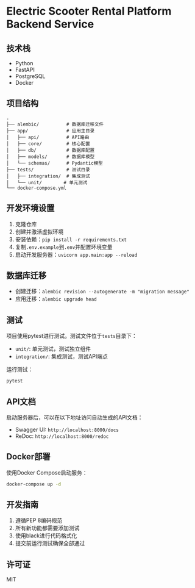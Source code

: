 # Electric Scooter Rental Platform Backend Service

## 技术栈

- Python
- FastAPI
- PostgreSQL
- Docker

## 项目结构

```
.
├── alembic/          # 数据库迁移文件
├── app/              # 应用主目录
│   ├── api/          # API路由
│   ├── core/         # 核心配置
│   ├── db/           # 数据库配置
│   ├── models/       # 数据库模型
│   └── schemas/      # Pydantic模型
├── tests/            # 测试目录
│   ├── integration/  # 集成测试
│   └── unit/        # 单元测试
└── docker-compose.yml
```

## 开发环境设置

1. 克隆仓库
2. 创建并激活虚拟环境
3. 安装依赖：`pip install -r requirements.txt`
4. 复制`.env.example`到`.env`并配置环境变量
5. 启动开发服务器：`uvicorn app.main:app --reload`

## 数据库迁移

- 创建迁移：`alembic revision --autogenerate -m "migration message"`
- 应用迁移：`alembic upgrade head`

## 测试

项目使用pytest进行测试。测试文件位于`tests`目录下：
- `unit/`: 单元测试，测试独立组件
- `integration/`: 集成测试，测试API端点

运行测试：
```bash
pytest
```

## API文档

启动服务器后，可以在以下地址访问自动生成的API文档：
- Swagger UI: `http://localhost:8000/docs`
- ReDoc: `http://localhost:8000/redoc`

## Docker部署

使用Docker Compose启动服务：
```bash
docker-compose up -d
```

## 开发指南

1. 遵循PEP 8编码规范
2. 所有新功能都需要添加测试
3. 使用black进行代码格式化
4. 提交前运行测试确保全部通过

## 许可证

MIT
